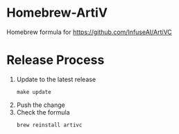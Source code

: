 # Homebrew-ArtiV
Homebrew formula for https://github.com/InfuseAI/ArtiVC

# Release Process
1. Update to the latest release
   ```
   make update
   ```
2. Push the change
3. Check the formula
   ```
   brew reinstall artivc
   ```   
